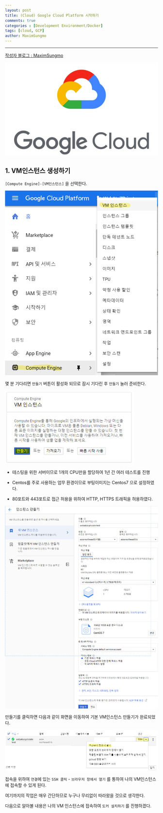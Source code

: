```yaml
---
layout: post
title: (Cloud) Google Cloud Platform 시작하기
comments: true
categories : [Development Environment/Docker]
tags: [cloud, GCP]
author: MaximSungmo
---
```


---
[작성자 블로그 : MaximSungmo](https://maximsungmo.github.io/)

![1581638144131](/assets/images/1581638144131.png)


## 1. VM인스턴스 생성하기 

`[Compute Engine]-[VM인스턴스]` 을 선택한다.

![image-20200216153306782](/assets/images/image-20200216153306782.png)

몇 분 기다리면 `만들기` 버튼이 활성화 되므로 잠시 기다린 후 `만들기` 눌러 준비한다. 

![1581636923198](/assets/images/1581636923198.png)



- 테스팅을 위한 서버이므로 1개의 CPU만을 할당하여 1년 간 여러 테스트를 진행 

- Centos를 주로 사용하는 업무 환경이므로 부팅이미지는 Centos7 으로 설정하였다. 

- 80포트와 443포트로 접근 허용을 위하여 HTTP, HTTPS 트래픽을 허용하였다. 

![image-20200216154210217](/assets/images/image-20200216154210217.png)



만들기를 클릭하면 다음과 같이 화면을 이동하여 기본 VM인스턴스 만들기가 완료되었다. 

![image-20200216154520593](/assets/images/image-20200216154520593.png)

접속을 위하여 `연결`에 있는 `SSH 클릭` - `브라우저 창에서 열기` 를 통하여 나의 VM인스턴스에 접속할 수 있게 된다.



여기까지의 작업은 매우 간단하므로 누구나 무리없이 따라왔을 것으로 생각한다.



다음으로 알아볼 내용은 나의 VM 인스턴스에 접속하여 `도커 설치하기` 를 진행하겠다. 